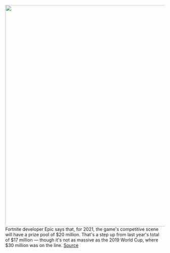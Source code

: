 <img src='https://cdn.vox-cdn.com/thumbor/RV8qTV-8w6ilWs5fs50Gl5RhIgo=/0x0:3962x2640/1200x800/filters:focal(1665x1004:2297x1636)/cdn.vox-cdn.com/uploads/chorus_image/image/68690180/1164792889.0.jpg' width='700px' /><br/>
Fortnite developer Epic says that, for 2021, the game's competitive scene will have a prize pool of $20 million. That's a step up from last year's total of $17 million — though it's not as massive as the 2019 World Cup, where $30 million was on the line.
<a href='https://www.theverge.com/2021/1/19/22239161/fortnite-esports-fncs-prize-pool-2021'> Source <a/>